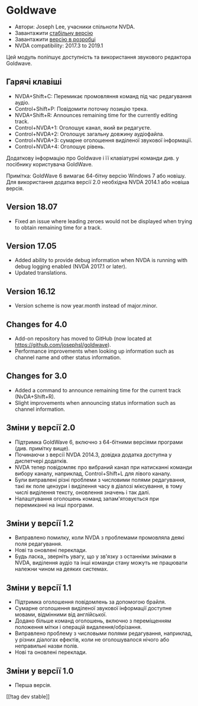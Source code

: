 # Goldwave #

* Автори: Joseph Lee, учасники спільноти NVDA.
* Завантажити [стабільну версію][1]
* Завантажити [версію в розробці][2]
* NVDA compatibility: 2017.3 to 2019.1

Цей модуль поліпшує доступність та використання звукового редактора
Goldwave.

## Гарячі клавіші ##

* NVDA+Shift+C: Перемикає промовляння команд під час редагування аудіо.
* Control+Shift+P: Повідомити поточну позицію трека.
* NVDA+Shift+R: Announces remaining time for the currently editing track.
* Control+NVDA+1: Оголошує канал, який ви редагуєте.
* Control+NVDA+2: Оголошує загальну довжину аудіофайла.
* Control+NVDA+3: сумарне оголошення виділеної звукової інформації.
* Control+NVDA+4: Оголошує рівень.

Додаткову інформацію про Goldwave і її клавіатурні команди див. у посібнику
користувача GoldWave.

Примітка: GoldWave 6 вимагає 64-бітну версію Windows 7 або новішу. Для
використання додатка версії 2.0 необхідна NVDA 2014.1 або новіша версія.

## Version 18.07

* Fixed an issue where leading zeroes would not be displayed when trying to
  obtain remaining time for a track.

## Version 17.05

* Added ability to provide debug information when NVDA is running with debug
  logging enabled (NVDA 2017.1 or later).
* Updated translations.

## Version 16.12

* Version scheme is now year.month instead of major.minor.

## Changes for 4.0

* Add-on repository has moved to GitHub (now located at
  https://github.com/josephsl/goldwave).
* Performance improvements when looking up information such as channel name
  and other status information.

## Changes for 3.0

* Added a command to announce remaining time for the current track
  (NvDA+Shift+R).
* Slight improvements when announcing status information such as channel
  information.

## Зміни у версії 2.0

* Підтримка GoldWave 6, включно з 64-бітними версіями програми
  (див. примітку вище).
* Починаючи з версії NVDA 2014.3, довідка додатка доступна у диспетчері
  додатків.
* NVDA тепер повідомляє про вибраний канал при натисканні команди вибору
  каналу, наприклад, Control+Shift+L для лівого каналу.
* Були виправлені різні проблеми з числовими полями редагування, такі як
  поле цензури і виділення часу в діалозі міксування, в тому числі виділення
  тексту, оновлення значень і так далі.
* Налаштування оголошень команд запам'ятовується при перемиканні на інші
  програми.

## Зміни у версії 1.2

* Виправлено помилку, коли NVDA з проблемами промовляла деякі поля
  редагування.
* Нові та оновлені переклади.
* Будь ласка,, зверніть увагу, що у зв'язку з останніми змінами в NVDA,
  виділення аудіо та інші команди стану можуть не працювати належни чином на
  деяких системах.

## Зміни у версії 1.1

* Підтримка оголошення повідомлень за допомогою брайля.
* Сумарне оголошення виділеної звукової інформації доступне мовами,
  відмінними від англійської.
* Додано більше команд оголошень, включно з переміщенням положення мітки і
  операцій видалення/обрізання.
* Виправлено проблему з числовыми полями редагування, наприклад, у різних
  діалогах ефектів, коли не оголошувалося нічого або неправильні назви
  полів.
* Нові та оновлені переклади.

## Зміни у версії 1.0

* Перша версія.

[[!tag dev stable]]

[1]: https://addons.nvda-project.org/files/get.php?file=gwv

[2]: https://addons.nvda-project.org/files/get.php?file=gwv-dev

